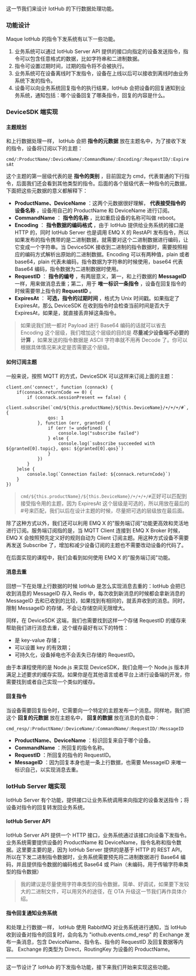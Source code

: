 这一节我们来设计 IotHub 的下行数据处理功能。

### 功能设计

Maque IotHub 的指令下发系统有以下一些功能。

  1. 业务系统可以通过 IotHub Server API 提供的接口向指定的设备发送指令，指令可以包含任意格式的数据，比如字符串和二进制数据。
  2. 指令可设置过期时间，过期的指令将不会被执行。
  3. 业务系统可在设备离线时下发指令，设备在上线以后可以接收到离线时由业务系统下发的指令。
  4. 设备可以向业务系统回复指令的执行结果，IotHub 会把设备的回复通知到业务系统，通知包括：哪个设备回复了哪条指令，回复的内容是什么。

### DeviceSDK 端实现

#### 主题规划

和上行数据处理一样， IotHub 会把 **指令的元数据** 放在主题名中，为了接收下发的指令，设备将订阅以下的主题：

`cmd/:ProductName/:DeviceName/:CommandName/:Encoding/:RequestID/:ExpiresAt`

这个主题的第一层级代表的是 **指令的类别** ，目前固定为
cmd，代表普通的下行指令，后面我们还会看到其他类型的指令。后面的各个层级代表一种指令的元数据，下面把这些元数据的意义都解释下：

  * **ProductName、DeviceName** ：这两个元数据很好理解， **代表接受指令的设备名称** ，设备用自己的 ProductName 和 DeviceName 进行订阅。
  * **CommandName** ： **指令的名称** ，比如重启设备的名称可叫做 reboot。
  * **Encoding** ： **指令数据的编码格式** ，由于 IotHub 提供给业务系统的接口是 HTTP 的，同时 IotHub Server 也是调用 EMQ X 的 RestAPI 发布指令，所以如果发布的指令携带的是二进制数据，就需要对这个二进制数据进行编码，让它变成一个字符串。当 DeviceSDK 接收到二进制的指令数据时，需要按照相应的编码方式解析出原始的二进制数据。Encoding 可以有两种值，plain 或者 base64，plain 代表未编码，指令数据为字符串的时候使用，base64 代表 Base64 编码，指令数据为二进制数据时使用。
  * **RequestID** ： **指令的编号** ，有两层意义，第一，和上行数据的 **MessageID** 一样，用来做消息去重；第二，用于 **唯一标识一条指令** ，设备在回复指令的时候需要带上指令的 **RequestID** 。
  * **ExpiresAt** ： **可选，指令的过期时间** ，格式为 Unix 时间戳。如果指定了 ExpiresAt，那么 DeviceSDK 在收到指令时会检查当前时间是否大于 ExpiresAt，如果是，就直接丢弃掉这条指令。

> 如果说我们统一都对 Payload 进行 Base64 编码的话就可以省去 Encoding 这个层级，我们增加这个层级的目的是
> **尽量减少设备端不必要的计算** ，如果发送的指令数据是 ASCII 字符串就不用再 Decode 了。你可以根据具体情况来决定是否需要这个层级。

#### 如何订阅主题

一般来说，按照 MQTT 的方式，DeviceSDK 可以这样来订阅上面的主题：

    
    
    client.on('connect', function (connack) {
        if(connack.returnCode == 0) {
            if (connack.sessionPresent == false) {
                client.subscribe(`cmd/${this.productName}/${this.DeviceName}/+/+/+/#`, {
                    qos: 1
                }, function (err, granted) {
                    if (err != undefined) {
                        console.log("subscribe failed")
                    } else {
                        console.log(`subscribe succeeded with ${granted[0].topic}, qos: ${granted[0].qos}`)
                    }
                })
            }
        }else {
            console.log(`Connection failed: ${connack.returnCode}`)
        }
    })
    

> `cmd/${this.productName}/${this.DeviceName}/+/+/+/#`正好可以匹配到接受指令用的主题，因为
> ExpiresAt 这个层级是可选的，所以用放在最后的#号来匹配，我们以后在设计主题的时候，尽量把可选的层级放在最后面。

除了这种方式以外，我们还可以利用 EMQ X 的"服务端订阅"功能更高效和灵活地进行订阅。服务端订阅指的是，当 MQTT Client 连接到 EMQ X
Broker 时候，EMQ X 会按照预先定义好的规则自动为 Client 订阅主题。用这种方式设备不需要再发送 Subscribe
了，增加和减少设备订阅的主题也不需要改动设备的代码了。

在后面实现的课程中，我们会看到如何使用 EMQ X 的"服务端订阅"功能。

#### 消息去重

回想一下在处理上行数据的时候 IotHub 是怎么实现消息去重的：IotHub 会把已收到消息的 MessageID 存入 Redis
中，每次收到新消息的时候都会拿新消息的 MessageID 去和已收到的比较，如果找到有相同的，就丢弃收到的消息。同时，限制 MessageID
的存储，不会让存储空间无限增大。

同样，在 DeviceSDK 这端，我们也需要找到这样一个存储 RequestID 的缓存来帮助我们进行消息去重，这个缓存最好有以下的特性：

  * 是 key-value 存储；
  * 可以设置 key 的有效期；
  * 可持久化，设备掉电也不会丢失已存储的 RequestID。

由于本课程使用的是 Node.js 来实现 DeviceSDK，我们会用一个 Node.js
版本并满足上述要求的缓存实现。如果你是在其他语言或者平台上进行设备端的开发，你需要找到或者自己实现一个类似的缓存。

#### 回复指令

当设备需要回复指令时，它需要向一个特定的主题发布一个消息。同样地，我们把这个 **回复的元数据** 放在主题名中， **回复的数据** 放在消息的负载中：

`cmd_resp/:ProductName/:DeviceName/:CommandName/:RequestID/:MessageID`

  * **ProductName、DeviceName** ：标识回复来自于哪个设备。
  * **CommandName** ：所回复的指令名称。
  * **RequestID** ：所回复的指令的 RequestID。
  * **MessageID** ：因为回复本身也是一条上行数据，也需要 MessageID 来唯一标识自己，以实现消息去重。

### IotHub Server 端实现

IotHub Server 有个功能，提供接口让业务系统调用来向指定的设备发送指令；将设备对指令的回复转发回业务系统。

#### IotHub Server API

IotHub Server API 提供一个 HTTP 接口，业务系统通过该接口向设备下发指令。业务系统需要提供设备的 ProductName 和
DeviceName，指令名称和指令数据。这里要主要的是，因为 IotHub Server 提供的是基于 HTTP 的 REST
API，所以在下发二进制指令数据时，业务系统需要预先将二进制数据进行 Base64 编码，并且提供指令数据的编码格式 Base64 或
Plain（未编码，用于传输字符串类型的指令数据）

> 我的建议是尽量使用字符串类型的指令数据，简单、好调试，如果要下发较大的二进制文件，可以用另外的途径，在 OTA 升级这一节我们再作具体介绍。

#### 指令回复通知业务系统

和处理上行数据一样， IotHub 使用 RabbitMQ 对业务系统进行通知，当 IotHub 收到设备对指令的回复时，会向名为
"iothub.events.cmd_resp" 的 Exchange 发布一条消息，包含 DeviceName、指令名、指令的 RequestID
及回复数据等内容。 Exchange 的类型为 Direct，RoutingKey 为设备的 ProductName。

* * *

这一节设计了 IotHub 的下发指令功能，接下来我们开始来实现这些功能。

